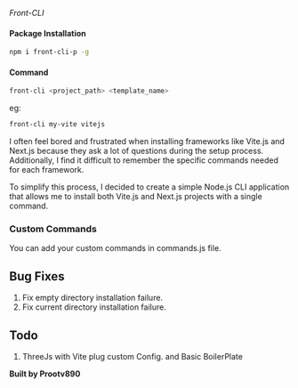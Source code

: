 _Front-CLI_

#### Package Installation

```bash
npm i front-cli-p -g
```

#### Command

```bash
front-cli <project_path> <template_name>
```

eg:

```bash
front-cli my-vite vitejs
```

I often feel bored and frustrated when installing frameworks like Vite.js and Next.js because they ask a lot of questions during the setup process. Additionally, I find it difficult to remember the specific commands needed for each framework.

To simplify this process, I decided to create a simple Node.js CLI application that allows me to install both Vite.js and Next.js projects with a single command.

### Custom Commands

You can add your custom commands in commands.js file.

## Bug Fixes

1. Fix empty directory installation failure.
2. Fix current directory installation failure.

## Todo

1. ThreeJs with Vite plug custom Config. and Basic BoilerPlate

**Built by Prootv890**
